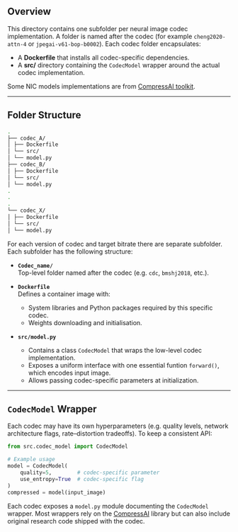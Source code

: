 ## Overview

This directory contains one subfolder per neural image codec implementation. A folder is named after the codec (for example `cheng2020-attn-4` or `jpegai-v61-bop-b0002`). Each codec folder encapsulates:

- A **Dockerfile** that installs all codec-specific dependencies.
- A **src/** directory containing the `CodecModel` wrapper around the actual codec implementation.

Some NIC models implementations are from [CompressAI toolkit](https://github.com/InterDigitalInc/CompressAI).

---

## Folder Structure

```bash
.
├── codec_A/
│ ├── Dockerfile
│ └── src/
│ └── model.py
├── codec_B/
│ ├── Dockerfile
│ └── src/
│ └── model.py
.
.
.
└── codec_X/
│ ├── Dockerfile
│ └── src/
│ └── model.py
```

For each version of codec and target bitrate there are separate subfolder. Each subfolder has the following structure:
- **`Codec_name/`**  
  Top-level folder named after the codec (e.g. `cdc`, `bmshj2018`, etc.).

- **`Dockerfile`**  
  Defines a container image with:
  - System libraries and Python packages required by this specific codec.
  - Weights downloading and initialisation.

- **`src/model.py`**  
  - Contains a class `CodecModel` that wraps the low-level codec implementation.
  - Exposes a uniform interface with one essential funtion `forward()`, which encodes input image.
  - Allows passing codec-specific parameters at initialization.

---

## `CodecModel` Wrapper

Each codec may have its own hyperparameters (e.g. quality levels, network architecture flags, rate–distortion tradeoffs). To keep a consistent API:

```python
from src.codec_model import CodecModel

# Example usage
model = CodecModel(
    quality=5,        # codec-specific parameter
    use_entropy=True  # codec-specific flag
)
compressed = model(input_image)
```

Each codec exposes a `model.py` module documenting the `CodecModel` wrapper.  Most wrappers rely on the [CompressAI](https://github.com/InterDigitalInc/CompressAI) library but can also include original research code shipped with the codec.
